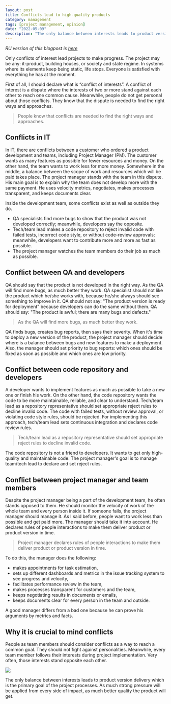 ```yaml
---
layout: post
title: Conflicts lead to high-quality products
category: management
tags: [project management, opinion]
date: "2022-05-09"
description: "The only balance between interests leads to product version delivery which is the primary goal of the project processes. As much strong pressure will be applied from every side of impact, as much better quality the product will get. What conflicts I mean, you can find out in this article."
---
```


*RU version of this blogpost is [here](https://maximgorbatyuk.github.io/blog/management/2022-05-08-conflicts-in-it/)*

Only conflicts of interest lead projects to make progress. The project may be any: it-product, building houses, or society and state regime. In systems where its elements keep being static, life stops. Everyone is satisfied with everything he has at the moment.

First of all, I should declare what is “conflict of interests”. A conflict of interest is a dispute where the interests of two or more stand against each other to reach one common cause. Meanwhile, people do not get personal about those conflicts. They know that the dispute is needed to find the right ways and approaches.

> People know that conflicts are needed to find the right ways and approaches.

## Conflicts in IT
In IT, there are conflicts between a customer who ordered a product development and teams, including Project Manager (PM). The customer wants as many features as possible for fewer resources and money. On the other hand, the team wants to work less for more money. Somewhere in the middle, a balance between the scope of work and resources which will be paid takes place. The project manager stands with the team in this dispute. His main goal is to explain why the team does not develop more with the same payment. He uses velocity metrics, negotiates, makes processes transparent, and keeps documents clear.

Inside the development team, some conflicts exist as well as outside they do.

- QA specialists find more bugs to show that the product was not developed correctly; meanwhile, developers say the opposite.
- Tech/team lead makes a code repository to reject invalid code with failed tests, incorrect code style, or without code-review approvals; meanwhile, developers want to contribute more and more as fast as possible.
- The project manager watches the team members do their job as much as possible.

## Conflict between QA and developers
QA should say that the product is not developed in the right way. As the QA will find more bugs, as much better they work. QA specialist should not like the product which he/she works with, because he/she always should see something to improve in it. QA should not say: "The product version is ready for deployment" because developers can do the same without them. QA should say: "The product is awful; there are many bugs and defects."

> As the QA will find more bugs, as much better they work.

QA finds bugs, creates bug reports, then says their severity. When it's time to deploy a new version of the product, the project manager should decide where is a balance between bugs and new features to make a deployment. Also, the manager should set priority to bug reports: which ones should be fixed as soon as possible and which ones are low priority.

## Conflict between code repository and developers
A developer wants to implement features as much as possible to take a new one or finish his work. On the other hand, the code repository wants the code to be more maintainable, reliable, and clear to understand. Tech/team lead as a repository representative should set appropriate reject rules to decline invalid code. The code with failed tests, without review approval, or violating code style rules, should be rejected. For implementing this approach, tech/team lead sets continuous integration and declares code review rules.

> Tech/team lead as a repository representative should set appropriate reject rules to decline invalid code.

The code repository is not a friend to developers. It wants to get only high-quality and maintainable code. The project manager's goal is to manage team/tech lead to declare and set reject rules.

## Conflict between project manager and team members
Despite the project manager being a part of the development team, he often stands opposed to them. He should monitor the velocity of work of the whole team and every person inside it. If someone fails, the project manager should manage it. As I said before, people want to work less than possible and get paid more. The manager should take it into account. He declares rules of people interactions to make them deliver product or product version in time.

> Project manager declares rules of people interactions to make them deliver product or product version in time.

To do this, the manager does the following:

- makes appointments for task estimation,
- sets up different dashboards and metrics in the issue tracking system to see progress and velocity,
- facilitates performance review in the team,
- makes processes transparent for customers and the team,
- keeps negotiating results in documents or emails,
- keeps documents clear for every person in the team and outside.

A good manager differs from a bad one because he can prove his arguments by metrics and facts.

## Why it is crucial to mind conflicts
People as team members should consider conflicts as a way to reach a common goal. They should not fight against personalities. Meanwhile, every team member follows their interests during project implementation. Very often, those interests stand opposite each other.

![](/images/blog/management/2022-05-08-conflicts-in-it/product_impacts.png)

The only balance between interests leads to product version delivery which is the primary goal of the project processes. As much strong pressure will be applied from every side of impact, as much better quality the product will get.
